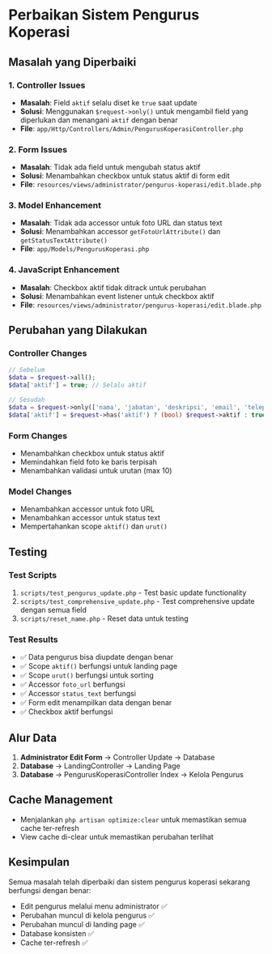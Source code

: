 # Perbaikan Sistem Pengurus Koperasi

## Masalah yang Diperbaiki

### 1. Controller Issues
- **Masalah**: Field `aktif` selalu diset ke `true` saat update
- **Solusi**: Menggunakan `$request->only()` untuk mengambil field yang diperlukan dan menangani `aktif` dengan benar
- **File**: `app/Http/Controllers/Admin/PengurusKoperasiController.php`

### 2. Form Issues
- **Masalah**: Tidak ada field untuk mengubah status aktif
- **Solusi**: Menambahkan checkbox untuk status aktif di form edit
- **File**: `resources/views/administrator/pengurus-koperasi/edit.blade.php`

### 3. Model Enhancement
- **Masalah**: Tidak ada accessor untuk foto URL dan status text
- **Solusi**: Menambahkan accessor `getFotoUrlAttribute()` dan `getStatusTextAttribute()`
- **File**: `app/Models/PengurusKoperasi.php`

### 4. JavaScript Enhancement
- **Masalah**: Checkbox aktif tidak ditrack untuk perubahan
- **Solusi**: Menambahkan event listener untuk checkbox aktif
- **File**: `resources/views/administrator/pengurus-koperasi/edit.blade.php`

## Perubahan yang Dilakukan

### Controller Changes
```php
// Sebelum
$data = $request->all();
$data['aktif'] = true; // Selalu aktif

// Sesudah
$data = $request->only(['nama', 'jabatan', 'deskripsi', 'email', 'telepon', 'urutan']);
$data['aktif'] = $request->has('aktif') ? (bool) $request->aktif : true;
```

### Form Changes
- Menambahkan checkbox untuk status aktif
- Memindahkan field foto ke baris terpisah
- Menambahkan validasi untuk urutan (max 10)

### Model Changes
- Menambahkan accessor untuk foto URL
- Menambahkan accessor untuk status text
- Mempertahankan scope `aktif()` dan `urut()`

## Testing

### Test Scripts
1. `scripts/test_pengurus_update.php` - Test basic update functionality
2. `scripts/test_comprehensive_update.php` - Test comprehensive update dengan semua field
3. `scripts/reset_name.php` - Reset data untuk testing

### Test Results
- ✅ Data pengurus bisa diupdate dengan benar
- ✅ Scope `aktif()` berfungsi untuk landing page
- ✅ Scope `urut()` berfungsi untuk sorting
- ✅ Accessor `foto_url` berfungsi
- ✅ Accessor `status_text` berfungsi
- ✅ Form edit menampilkan data dengan benar
- ✅ Checkbox aktif berfungsi

## Alur Data

1. **Administrator Edit Form** → Controller Update → Database
2. **Database** → LandingController → Landing Page
3. **Database** → PengurusKoperasiController Index → Kelola Pengurus

## Cache Management
- Menjalankan `php artisan optimize:clear` untuk memastikan semua cache ter-refresh
- View cache di-clear untuk memastikan perubahan terlihat

## Kesimpulan

Semua masalah telah diperbaiki dan sistem pengurus koperasi sekarang berfungsi dengan benar:
- Edit pengurus melalui menu administrator ✅
- Perubahan muncul di kelola pengurus ✅  
- Perubahan muncul di landing page ✅
- Database konsisten ✅
- Cache ter-refresh ✅
